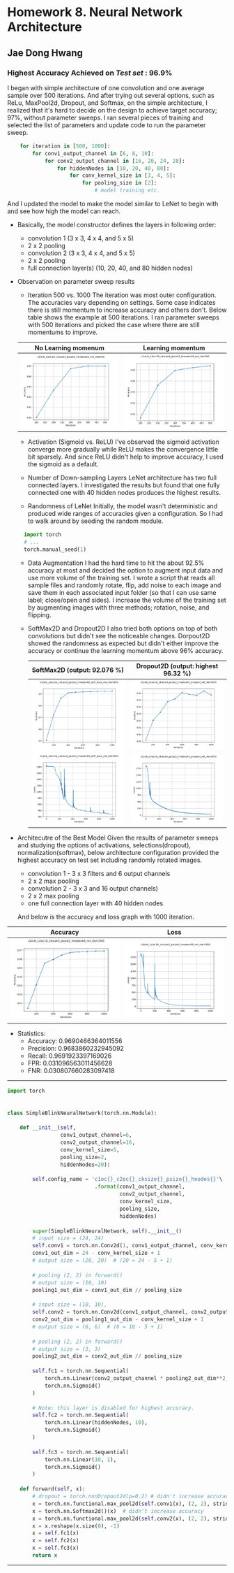 # Homework 8. Neural Network Architecture

## Jae Dong Hwang

### Highest Accuracy Achieved on *Test set* : 96.9%

I began with simple architecture of one convolution and one average sample over 500 iterations. And after trying out several options, such as ReLu, MaxPool2d, Dropout, and Softmax, on the simple architecture, I realized that it's hard to decide on the design to achieve target accuracy; 97%, without parameter sweeps. I ran several pieces of training and selected the list of parameters and update code to run the parameter sweep.

```python
    for iteration in [500, 1000]:
        for conv1_output_channel in [6, 8, 10]:
            for conv2_output_channel in [16, 20, 24, 28]:
                for hiddenNodes in [10, 20, 40, 80]:
                    for conv_kernel_size in [3, 4, 5]:
                        for pooling_size in [2]:
                            # model training etc.
```

And I updated the model to make the model similar to LeNet to begin with and see how high the model can reach. 

* Basically, the model constructor defines the layers in following order: 

  * convolution 1 (3 x 3, 4 x 4, and 5 x 5)
  * 2 x 2 pooling 
  * convolution 2 (3 x 3, 4 x 4, and 5 x 5)
  * 2 x 2 pooling
  * full connection layer(s) (10, 20, 40, and 80 hidden nodes)

* Observation on parameter sweep results

  * Iteration 500 vs. 1000
  The iteration was most outer configuration. The accuracies vary depending on settings. Some case indicates there is still momentum to increase accuracy and others don't. Below table shows the example at 500 iterations. I ran parameter sweeps with 500 iterations and picked the case where there are still momentums to improve.

  | No Learning momenum | Learning momentum |
  |:-:|:-:|
  | ![accuracy_c1oc6_c2oc20_cksize3_psize2_hnodes10_rot_iter500](param_sweeps/accuracy_c1oc6_c2oc20_cksize3_psize2_hnodes10_rot_iter500.png)| ![accuracy_c1oc6_c2oc20_cksize4_psize2_hnodes20_rot_iter500](param_sweeps/accuracy_c1oc6_c2oc20_cksize4_psize2_hnodes20_rot_iter500.png)|

  * Activation (Sigmoid vs. ReLU)
    I've observed the sigmoid activation converge more gradually while ReLU makes the convergence little bit sparsely. And since ReLU didn't help to improve accuracy, I used the sigmoid as a default.

  * Number of Down-sampling Layers
    LeNet architecture has two full connected layers. I investigated the results but found that one fully connected one with 40 hidden nodes produces the highest results.

  * Randomness of LeNet 
    Initially, the model wasn't deterministic and produced wide ranges of accuracies given a configuration. So I had to walk around by seeding the random module.

  ```python
    import torch
    # ...
    torch.manual_seed(1)
  ```

   * Data Augmentation
     I had the hard time to hit the about 92.5% accuracy at most and decided the option to augment input data and use more volume of the training set. I wrote a script that reads all sample files and randomly rotate, flip, add noise to each image and save them in each associated input folder (so that I can use same label; close/open and sides).
    I increase the volume of the training set by augmenting images with three methods; rotation, noise, and flipping.

  * SoftMax2D and Dropout2D
    I also tried both options on top of both convolutions but didn't see the noticeable changes. Dorpout2D showed the randomness as expected but didn't either improve the accuracy or continue the learning momentum above 96% accuracy.

    | SoftMax2D (output: 92.076 %)| Dropout2D (output: highest 96.32 %)|
    |:-:|:-:|
    | ![accuracy_c1oc6_c2oc16_cksize3_psize2_hnodes40_soft_max_rot_iter1000](param_sweeps/accuracy_c1oc6_c2oc16_cksize3_psize2_hnodes40_soft_max_rot_iter1000.png)| ![accuracy_c1oc6_c2oc16_cksize3_psize2_hnodes40_dropout_rot_iter1000](param_sweeps/accuracy_c1oc6_c2oc16_cksize3_psize2_hnodes40_dropout_rot_iter1000.png)|
    | ![loss_c1oc6_c2oc16_cksize3_psize2_hnodes40_soft_max_rot_iter1000](param_sweeps/loss_c1oc6_c2oc16_cksize3_psize2_hnodes40_soft_max_rot_iter1000.png)| ![loss_c1oc6_c2oc16_cksize3_psize2_hnodes40_dropout_rot_iter1000](param_sweeps/loss_c1oc6_c2oc16_cksize3_psize2_hnodes40_dropout_rot_iter1000.png)|

* Architecutre of the Best Model
  Given the results of parameter sweeps and studying the options of activations, selections(dropout), normalization(softmax), below architecture configuration provided the highest accuracy on test set including randomly rotated images.

  * convolution 1 - 3 x 3 filters and 6 output channels
  * 2 x 2 max pooling 
  * convolution 2 - 3 x 3 and 16 output channels)
  * 2 x 2 max pooling
  * one full connection layer with 40 hidden nodes
  
  And below is the accuracy and loss graph with 1000 iteration.

| Accuracy | Loss |
|:-:|:-:|
|![accuracy_c1oc6_c2oc16_cksize3_psize2_hnodes40_rot_iter1000](param_sweeps/accuracy_c1oc6_c2oc16_cksize3_psize2_hnodes40_rot_iter1000.png)| ![loss_c1oc6_c2oc16_cksize3_psize2_hnodes40_rot_iter1000](param_sweeps/loss_c1oc6_c2oc16_cksize3_psize2_hnodes40_rot_iter1000.png)|

  * Statistics: 
    * Accuracy: 0.9690466364011556
    * Precision: 0.9683860232945092
    * Recall: 0.9691923397169026
    * FPR: 0.031096563011456628
    * FNR: 0.030807660283097418

***

```python
import torch


class SimpleBlinkNeuralNetwork(torch.nn.Module):

    def __init__(self,
                 conv1_output_channel=6,
                 conv2_output_channel=16,
                 conv_kernel_size=5,
                 pooling_size=2,
                 hiddenNodes=20):

        self.config_name = 'c1oc{}_c2oc{}_cksize{}_psize{}_hnodes{}'\
                            .format(conv1_output_channel,
                                    conv2_output_channel,
                                    conv_kernel_size,
                                    pooling_size,
                                    hiddenNodes)

        super(SimpleBlinkNeuralNetwork, self).__init__()
        # input size = (24, 24)
        self.conv1 = torch.nn.Conv2d(1, conv1_output_channel, conv_kernel_size)
        conv1_out_dim = 24 - conv_kernel_size + 1
        # output size = (20, 20)  # (20 = 24 - 5 + 1)

        # pooling (2, 2) in forward()
        # output size = (10, 10)
        pooling1_out_dim = conv1_out_dim // pooling_size

        # input size = (10, 10),
        self.conv2 = torch.nn.Conv2d(conv1_output_channel, conv2_output_channel, conv_kernel_size)
        conv2_out_dim = pooling1_out_dim - conv_kernel_size + 1
        # output size = (6, 6)  # (6 = 10 - 5 + 1)

        # pooling (2, 2) in forward()
        # output size = (3, 3)
        pooling2_out_dim = conv2_out_dim // pooling_size

        self.fc1 = torch.nn.Sequential(
            torch.nn.Linear(conv2_output_channel * pooling2_out_dim**2, hiddenNodes),
            torch.nn.Sigmoid()
        )

        # Note: this layer is disabled for highest accuracy.
        self.fc2 = torch.nn.Sequential(
            torch.nn.Linear(hiddenNodes, 10),
            torch.nn.Sigmoid()
        )
        
        self.fc3 = torch.nn.Sequential(
            torch.nn.Linear(10, 1),
            torch.nn.Sigmoid()
        )

    def forward(self, x):
        # dropout = torch.nnnDropout2d(p=0.2) # didn't increase accuracy
        x = torch.nn.functional.max_pool2d(self.conv1(x), (2, 2), stride=2)
        x = torch.nn.Softmax2d()(x)  # didn't increase accuracy
        x = torch.nn.functional.max_pool2d(self.conv2(x), (2, 2), stride=2)
        x = x.reshape(x.size(0), -1)
        x = self.fc1(x)
        x = self.fc2(x)
        x = self.fc3(x)
        return x
```

***